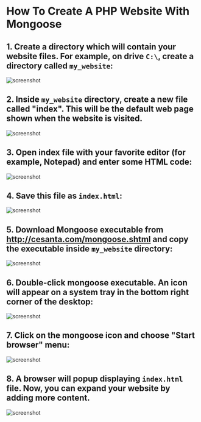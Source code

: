 How To Create A PHP Website With Mongoose
===========================================

## 1. Create a directory which will contain your website files. For example, on drive `C:\`, create a directory called `my_website`:

![screenshot](http://cesanta.com/images/tut_basic/tut1.png)

## 2. Inside `my_website` directory, create a new file called "index". This will be the default web page shown when the website is visited.

![screenshot](http://cesanta.com/images/tut_basic/tut2.png)

## 3. Open index file with your favorite editor (for example, Notepad) and enter some HTML code:

![screenshot](http://cesanta.com/images/tut_basic/tut3.png)

## 4. Save this file as `index.html`:

![screenshot](http://cesanta.com/images/tut_basic/tut4.png)


## 5. Download Mongoose executable from http://cesanta.com/mongoose.shtml and copy the executable inside `my_website` directory:

![screenshot](http://cesanta.com/images/tut_basic/tut5.png)

## 6. Double-click mongoose executable. An icon will appear on a system tray in the bottom right corner of the desktop:

![screenshot](http://cesanta.com/images/tut_basic/tut6.png)

## 7. Click on the mongoose icon and choose "Start browser" menu:
![screenshot](http://cesanta.com/images/tut_basic/tut7.png)

## 8. A browser will popup displaying `index.html` file. Now, you can expand your website by adding more content.

![screenshot](http://cesanta.com/images/tut_basic/tut8.png)
